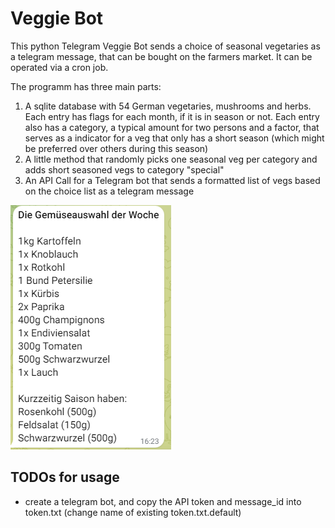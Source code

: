 # Veggie Bot

This python Telegram Veggie Bot sends a choice of seasonal vegetaries as a telegram message, 
that can be bought on the farmers market. 
It can be operated via a cron job.

The programm has three main parts:
1. A sqlite database with 54 German vegetaries, mushrooms and herbs. Each entry has flags for each month, 
if it is in season or not. Each entry also has a category, a typical amount for two persons and a factor, that serves as a indicator for a veg 
that only has a short season (which might be preferred over others during this season)
2. A little method that randomly picks one seasonal veg per category and adds short seasoned vegs to category "special"
3. An API Call for a Telegram bot that sends a formatted list of vegs based on the choice list as a telegram message


![img.png](img.png)

## TODOs for usage
- create a telegram bot, and copy the API token and message_id into token.txt (change name of existing token.txt.default) 
